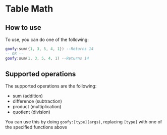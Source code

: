 # Table Math
## How to use

To use, you can do one of the following:
```lua
goofy:sum({1, 3, 5, 4, 1}) --Returns 14
-- OR --
goofy:sum(1, 3, 5, 4, 1) --Returns 14
```

## Supported operations
The supported operations are the following:
* sum (addition)
* difference (subtraction)
* product (multiplication)
* quotient (division)

You can use this by doing `goofy:[type](args)`, replacing `[type]` with one of the specified functions above